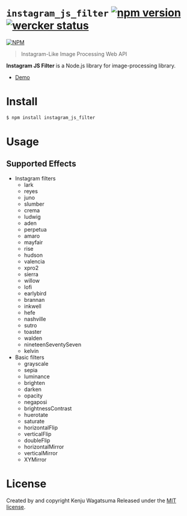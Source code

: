 # `instagram_js_filter` [![npm version](https://badge.fury.io/js/instagram_js_filter.svg)](https://badge.fury.io/js/instagram_js_filter) [![wercker status](https://app.wercker.com/status/e6caf22ff7d1672011a269462edcb19a/s/master "wercker status")](https://app.wercker.com/project/byKey/e6caf22ff7d1672011a269462edcb19a)
[![NPM](https://nodei.co/npm/instagram_js_filter.png?compact=true)](https://npmjs.org/package/instagram_js_filter)

> Instagram-Like Image Processing Web API

**Instagram JS Filter** is a Node.js library for image-processing library.

* [Demo](https://kenju.github.io/instagram_js_filter)

# Install

```bash
$ npm install instagram_js_filter
```

# Usage
## Supported Effects

- Instagram filters
	- lark
	- reyes
	- juno
	- slumber
	- crema
	- ludwig
	- aden
	- perpetua
	- amaro
	- mayfair
	- rise
	- hudson
	- valencia
	- xpro2
	- sierra
	- willow
	- lofi
	- earlybird
	- brannan
	- inkwell
	- hefe
	- nashville
	- sutro
	- toaster
	- walden
	- nineteenSeventySeven
	- kelvin
- Basic filters
	- grayscale
	- sepia
	- luminance
	- brighten
	- darken
	- opacity
	- negaposi
	- brightnessContrast
	- huerotate
	- saturate
	- horizontalFlip
	- verticalFlip
	- doubleFlip
	- horizontalMirror
	- verticalMirror
	- XYMirror

# License

Created by and copyright Kenju Wagatsuma Released
under the [MIT license](https://github.com/kenju/instagram_js_filter/blob/master/LICENSE).
